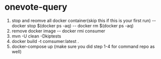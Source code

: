 # onevote-query


1. stop and reomve all docker container(skip this if this is your first run)
   -- docker stop $(docker ps -aq)
   -- docker rm $(docker ps -aq)
2. remove docker image
   -- docker rmi consumer
3. mvn -U clean -Dkiptests
4. docker build -t comsumer:latest .
5. docker-compose up (make sure you did step 1-4 for command repo as well)
